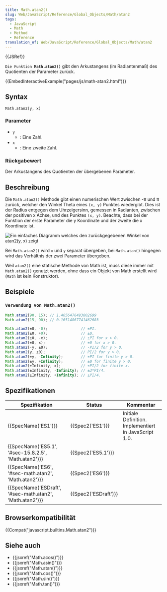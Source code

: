 ```yaml
---
title: Math.atan2()
slug: Web/JavaScript/Reference/Global_Objects/Math/atan2
tags:
  - JavaScript
  - Math
  - Method
  - Reference
translation_of: Web/JavaScript/Reference/Global_Objects/Math/atan2
---
```

{{JSRef}}

`Die Funktion `**`Math.atan2()`** gibt den Arkustangens (im Radiantenmaß) des Quotienten der Parameter zurück.

{{EmbedInteractiveExample("pages/js/math-atan2.html")}}

## Syntax

    Math.atan2(y, x)

### Parameter

- `y`
  - : Eine Zahl.
- `x`
  - : Eine zweite Zahl.

### Rückgabewert

Der Arkustangens des Quotienten der übergebenen Parameter.

## Beschreibung

Die `Math.atan2()` Methode gibt einen numerischen Wert zwischen -π und π zurück, welcher den Winkel Theta eines `(x, y)` Punktes wiedergibt. Dies ist der Radius entgegen dem Uhrzeigersinn, gemessen in Radianten, zwischen der positiven x Achse, und des Punktes `(x, y)`. Beachte, dass bei der Funktion der erste Parameter die y Koordinate und der zweite die x Koordinate ist.

![Ein einfaches Diagramm welches den zurückgegebenen Winkel von atan2(y, x) zeigt](https://mdn.mozillademos.org/files/11557/atan2.png)

Bei `Math.atan2()` wird `x` und `y` separat übergeben, bei `Math.atan()` hingegen wird das Verhältnis der zwei Parameter übergeben.

Weil `atan2()` eine statische Methode von Math ist, muss diese immer mit `Math.atan2()` genutzt werden, ohne dass ein Objekt von Math erstellt wird (`Math` ist kein Konstruktor).

## Beispiele

### `Verwendung von Math.atan2()`

```js
Math.atan2(90, 15); // 1.4056476493802699
Math.atan2(15, 90); // 0.16514867741462683

Math.atan2(±0, -0);               // ±PI.
Math.atan2(±0, +0);               // ±0.
Math.atan2(±0, -x);               // ±PI for x > 0.
Math.atan2(±0, x);                // ±0 for x > 0.
Math.atan2(-y, ±0);               // -PI/2 for y > 0.
Math.atan2(y, ±0);                // PI/2 for y > 0.
Math.atan2(±y, -Infinity);        // ±PI for finite y > 0.
Math.atan2(±y, +Infinity);        // ±0 for finite y > 0.
Math.atan2(±Infinity, x);         // ±PI/2 for finite x.
Math.atan2(±Infinity, -Infinity); // ±3*PI/4.
Math.atan2(±Infinity, +Infinity); // ±PI/4.
```

## Spezifikationen

| Spezifikation                                                                | Status                       | Kommentar                                             |
| ---------------------------------------------------------------------------- | ---------------------------- | ----------------------------------------------------- |
| {{SpecName('ES1')}}                                                     | {{Spec2('ES1')}}         | Initiale Definition. Implementiert in JavaScript 1.0. |
| {{SpecName('ES5.1', '#sec-15.8.2.5', 'Math.atan2')}}         | {{Spec2('ES5.1')}}     |                                                       |
| {{SpecName('ES6', '#sec-math.atan2', 'Math.atan2')}}         | {{Spec2('ES6')}}         |                                                       |
| {{SpecName('ESDraft', '#sec-math.atan2', 'Math.atan2')}} | {{Spec2('ESDraft')}} |                                                       |

## Browserkompatibilität

{{Compat("javascript.builtins.Math.atan2")}}

## Siehe auch

- {{jsxref("Math.acos()")}}
- {{jsxref("Math.asin()")}}
- {{jsxref("Math.atan()")}}
- {{jsxref("Math.cos()")}}
- {{jsxref("Math.sin()")}}
- {{jsxref("Math.tan()")}}
